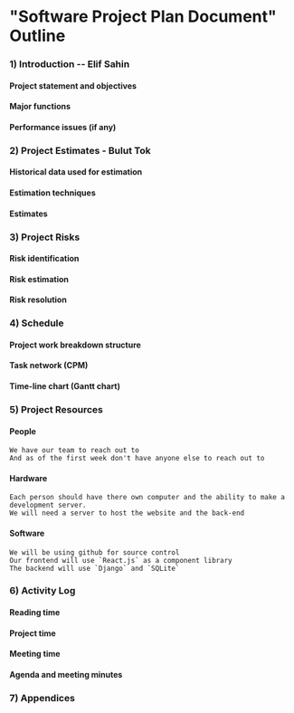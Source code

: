 # "Software Project Plan Document" Outline 

### 1) Introduction -- Elif Sahin

  #### Project statement and objectives
  
  #### Major functions
  
  ####  Performance issues (if any)

### 2) Project Estimates - Bulut Tok

  #### Historical data used for estimation
  
  #### Estimation techniques
  
  #### Estimates

### 3) Project Risks 

  #### Risk identification
  
  #### Risk estimation
  
  #### Risk resolution

### 4) Schedule

  #### Project work breakdown structure
  
  #### Task network (CPM)
  
  #### Time-line chart (Gantt chart)

### 5) Project Resources

  #### People
    We have our team to reach out to
    And as of the first week don't have anyone else to reach out to
  
  #### Hardware
    Each person should have there own computer and the ability to make a development server.
    We will need a server to host the website and the back-end
  
  #### Software
    We will be using github for source control
    Our frontend will use `React.js` as a component library
    The backend will use `Django` and `SQLite`

### 6) Activity Log

  #### Reading time
  
  #### Project time
  
  #### Meeting time
  
  #### Agenda and meeting minutes

### 7) Appendices
